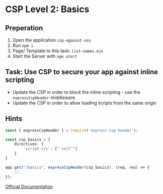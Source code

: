 # CSP Level 2: Basics

## Preperation

1. Open the application `csp-against-xss`
2. Run `npm i`
3. Page/ Template to this task: `list-names.ejs`
4. Start the Server with `npm start`

## Task: Use CSP to secure your app against inline scripting

- Update the CSP in order to block the inline scripting - use the `expressCspHeader`-middleware.
- Update the CSP in order to allow loading scripts from the same origin


## Hints


```typescript
const { expressCspHeader } = require('express-csp-header');

const csp_basics = {
    directives: {
        'script-src': ["'self'"]
    }
}

app.get("/basics", expressCspHeader(csp_basics), (req, res) => {
    //...
});

```


[Official Documentation](https://content-security-policy.com/)
